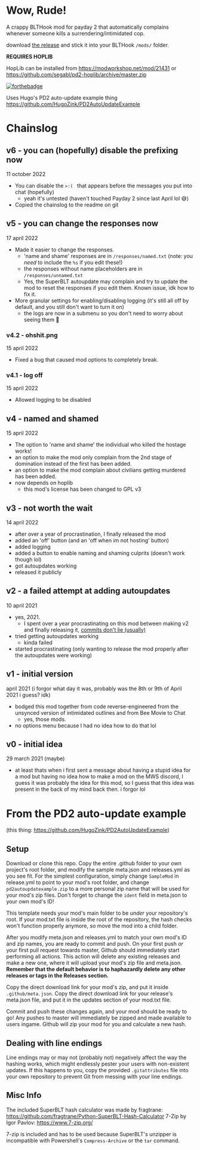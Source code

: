# Wow, Rude!
A crappy BLTHook mod for payday 2 that automatically complains whenever someone kills a surrendering/intimidated cop.

download [the release](https://github.com/11BelowStudio/wow-rude/releases/tag/refs%2Fheads%2Fmain) and stick it into your BLTHook `/mods/` folder.

**REQUIRES HOPLIB**

HopLib can be installed from https://modworkshop.net/mod/21431 or https://github.com/segabl/pd2-hoplib/archive/master.zip


[![forthebadge](https://forthebadge.com/images/badges/built-with-resentment.svg)](https://forthebadge.com) 


Uses Hugo's PD2 auto-update example thing https://github.com/HugoZink/PD2AutoUpdateExample

# Chainslog

## v6 - you can (hopefully) disable the prefixing now
11 october 2022
* You can disable the `>:( ` that appears before the messages you put into chat (hopefully)
  * yeah it's untested (haven't touched Payday 2 since last April lol 😅)
* Copied the chainslog to the readme on git

## v5 - you can change the responses now
17 april 2022
* Made it easier to change the responses.
	* 'name and shame' responses are in `/responses/named.txt` (note: you *need* to include the `%s` if you edit these!)
	* the responses without name placeholders are in `/responses/unnamed.txt`
    * Yes, the SuperBLT autoupdate may complain and try to update the mod to reset the responses if you edit them. Known issue, idk how to fix it.
* More granular settings for enabling/disabling logging (it's still all off by default, and you still don't want to turn it on)
	* the logs are now in a submenu so you don't need to worry about seeing them 😤

### v4.2 - ohshit.png
15 april 2022
* Fixed a bug that caused mod options to completely break.

### v4.1 - log off
15 april 2022
* Allowed logging to be disabled

## v4 - named and shamed
15 april 2022
* The option to 'name and shame' the individual who killed the hostage works!
* an option to make the mod only complain from the 2nd stage of domination instead of the first has been added.
* an option to make the mod complain about civilians getting murdered has been added.
* now depends on hoplib
  * this mod's license has been changed to GPL v3

## v3 - not worth the wait
14 april 2022
* after over a year of procrastination, I finally released the mod
* added an 'off' button (and an 'off when im not hosting' button)
* added logging
* added a button to enable naming and shaming culprits (doesn't work though lol)
* got autoupdates working
* released it publicly

## v2 - a failed attempt at adding autoupdates
10 april 2021
* yes, 2021.
  * I spent over a year procrastinating on this mod between making v2 and finally releasing it, [commits don't lie (usually)](https://github.com/11BelowStudio/wow-rude/tree/0fc2644ab07961d6fdaf47aa601cdaba21dd2291)
* tried getting autoupdates working
  * kinda failed
* started procrastinating (only wanting to release the mod properly after the autoupdates were working)

## v1 - initial version
april 2021 (i forgor what day it was, probably was the 8th or 9th of April 2021 i guess? idk)
* bodged this mod together from code reverse-engineered from the unsynced version of intimidated outlines and from Bee Movie to Chat
  * yes, those mods.
* no options menu because I had no idea how to do that lol

## v0 - initial idea
29 march 2021 (maybe)
* at least thats when i first sent a message about having a stupid idea for a mod but having no idea how to make a mod on the MWS discord, I guess it was probably the idea for this mod, so I guess that this idea was present in the back of my mind back then. i forgor lol


# From the PD2 auto-update example

(this thing: https://github.com/HugoZink/PD2AutoUpdateExample)

## Setup
Download or clone this repo. Copy the entire .github folder to your own project's root folder, and modify the sample meta.json and releases.yml as you see fit.
For the simplest configuration, simply change `SampleMod` in release.yml to point to your mod's root folder, and change `pd2autoupdatexample.zip` to a more personal zip name that will be used for your mod's zip files.
Don't forget to change the `ident` field in meta.json to your own mod's ID!

This template needs your mod's main folder to be *under* your repository's root. If your mod.txt file is inside the root of the repository, the hash checks won't function properly anymore, so move the mod into a child folder.

After you modify meta.json and releases.yml to match your own mod's ID and zip names, you are ready to commit and push. On your first push *or* your first pull request towards master, Github should immediately start performing all actions.
This action will delete any existing releases and make a new one, where it will upload your mod's zip file and meta.json. **Remember that the default behavior is to haphazardly delete any other releases or tags in the Releases section.**

Copy the direct download link for your mod's zip, and put it inside `.github/meta.json`. Copy the direct download link for your release's meta.json file, and put it in the updates section of your mod.txt file.

Commit and push these changes again, and your mod should be ready to go! Any pushes to master will immediately be zipped and made available to users ingame. Github will zip your mod for you and calculate a new hash.

## Dealing with line endings
Line endings may or may not (probably not) negatively affect the way the hashing works, which might endlessly pester your users with non-existent updates.
If this happens to you, copy the provided `.gitattributes` file into your own repository to prevent Git from messing with your line endings.

## Misc Info
The included SuperBLT hash calculator was made by fragtrane: https://github.com/fragtrane/Python-SuperBLT-Hash-Calculator
7-Zip by Igor Pavlov: https://www.7-zip.org/

7-zip is included and has to be used because SuperBLT's unzipper is incompatible with Powershell's `Compress-Archive` or the `tar` command.
